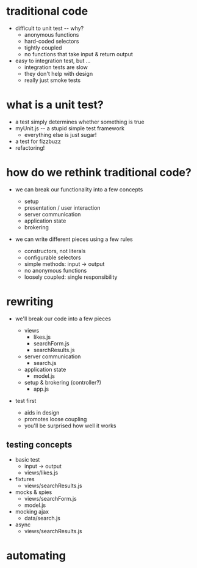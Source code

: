 # traditional code

- difficult to unit test -- why?
  - anonymous functions
  - hard-coded selectors
  - tightly coupled
  - no functions that take input & return output
- easy to integration test, but ...
  - integration tests are slow
  - they don't help with design
  - really just smoke tests

# what is a unit test?

- a test simply determines whether something is true
- myUnit.js -- a stupid simple test framework
  - everything else is just sugar!
- a test for fizzbuzz
- refactoring!

# how do we rethink traditional code?

- we can break our functionality into a few concepts
  - setup
  - presentation / user interaction
  - server communication
  - application state
  - brokering

- we can write different pieces using a few rules
  - constructors, not literals
  - configurable selectors
  - simple methods: input -> output
  - no anonymous functions
  - loosely coupled: single responsibility

# rewriting

- we'll break our code into a few pieces
  - views
    - likes.js
    - searchForm.js
    - searchResults.js
  - server communication
    - search.js
  - application state
    - model.js
  - setup & brokering (controller?)
    - app.js

- test first
  - aids in design
  - promotes loose coupling
  - you'll be surprised how well it works

## testing concepts

- basic test
  - input -> output
  - views/likes.js
- fixtures
  - views/searchResults.js
- mocks & spies
  - views/searchForm.js
  - model.js
- mocking ajax
  - data/search.js
- async
  - views/searchResults.js

# automating
